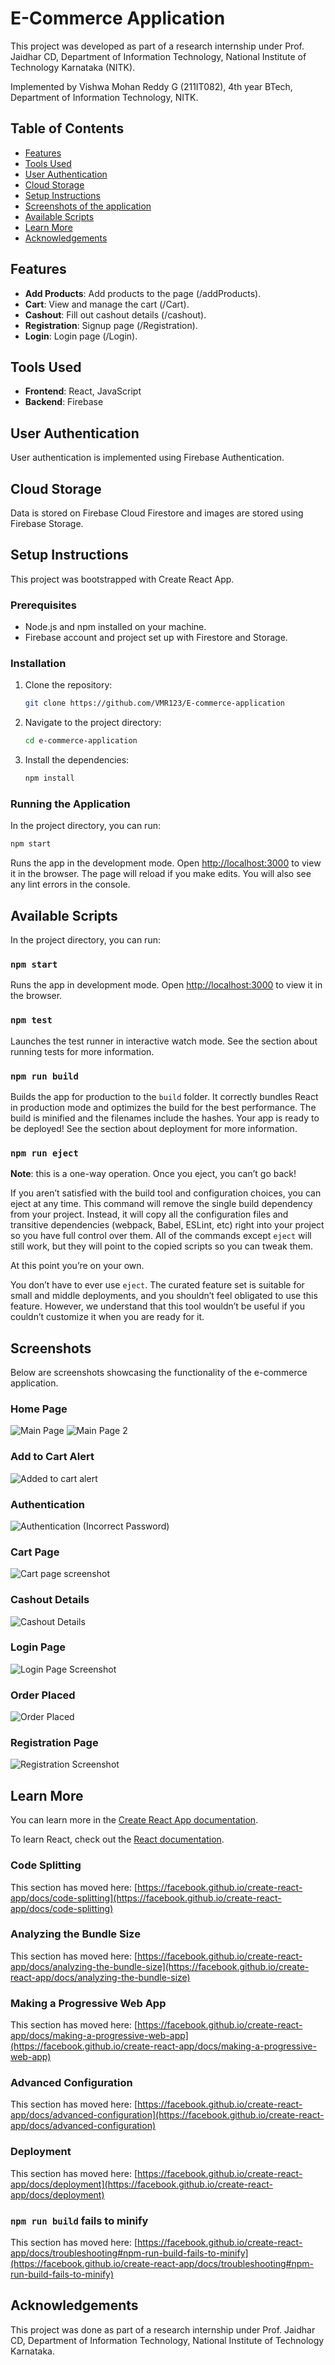 # E-Commerce Application

This project was developed as part of a research internship under Prof. Jaidhar CD, Department of Information Technology, National Institute of Technology Karnataka (NITK).

Implemented by Vishwa Mohan Reddy G (211IT082), 4th year BTech, Department of Information Technology, NITK.

## Table of Contents

- [Features](#features)
- [Tools Used](#tools-used)
- [User Authentication](#user-authentication)
- [Cloud Storage](#cloud-storage)
- [Setup Instructions](#setup-instructions)
- [Screenshots of the application](#screenshots)
- [Available Scripts](#available-scripts)
- [Learn More](#learn-more)
- [Acknowledgements](#acknowledgements)

## Features

- **Add Products**: Add products to the page (/addProducts).
- **Cart**: View and manage the cart (/Cart).
- **Cashout**: Fill out cashout details (/cashout).
- **Registration**: Signup page (/Registration).
- **Login**: Login page (/Login).

## Tools Used

- **Frontend**: React, JavaScript
- **Backend**: Firebase

## User Authentication

User authentication is implemented using Firebase Authentication.

## Cloud Storage

Data is stored on Firebase Cloud Firestore and images are stored using Firebase Storage.

## Setup Instructions

This project was bootstrapped with Create React App.

### Prerequisites

- Node.js and npm installed on your machine.
- Firebase account and project set up with Firestore and Storage.

### Installation

1. Clone the repository:
    ```bash
    git clone https://github.com/VMR123/E-commerce-application
    ```

2. Navigate to the project directory:
    ```bash
    cd e-commerce-application
    ```

3. Install the dependencies:
    ```bash
    npm install
    ```

### Running the Application

In the project directory, you can run:

```bash
npm start
```

Runs the app in the development mode.
Open [http://localhost:3000](http://localhost:3000) to view it in the browser.
The page will reload if you make edits.
You will also see any lint errors in the console.

## Available Scripts

In the project directory, you can run:

### `npm start`

Runs the app in development mode.
Open [http://localhost:3000](http://localhost:3000) to view it in the browser.

### `npm test`

Launches the test runner in interactive watch mode.
See the section about running tests for more information.

### `npm run build`

Builds the app for production to the `build` folder.
It correctly bundles React in production mode and optimizes the build for the best performance.
The build is minified and the filenames include the hashes.
Your app is ready to be deployed!
See the section about deployment for more information.

### `npm run eject`

**Note**: this is a one-way operation. Once you eject, you can’t go back!

If you aren’t satisfied with the build tool and configuration choices, you can eject at any time. This command will remove the single build dependency from your project.
Instead, it will copy all the configuration files and transitive dependencies (webpack, Babel, ESLint, etc) right into your project so you have full control over them. All of the commands except `eject` will still work, but they will point to the copied scripts so you can tweak them.

At this point you’re on your own.

You don’t have to ever use `eject`. The curated feature set is suitable for small and middle deployments, and you shouldn’t feel obligated to use this feature. However, we understand that this tool wouldn’t be useful if you couldn’t customize it when you are ready for it.

## Screenshots

Below are screenshots showcasing the functionality of the e-commerce application.

### Home Page
![Main Page](https://github.com/user-attachments/assets/3cc13629-df4e-44ed-8f6e-3a738a079e81)
![Main Page 2](https://github.com/user-attachments/assets/03359afe-8038-4892-b87a-b2c1807fcd9e)


### Add to Cart Alert
![Added to cart alert](https://github.com/user-attachments/assets/26cc87d5-93ed-4681-996b-d1e6ff2b7d36)

### Authentication
![Authentication (Incorrect Password)](https://github.com/user-attachments/assets/49e6f3ac-6441-4bce-b650-3ba905cd546f)


### Cart Page
![Cart page screenshot](https://github.com/user-attachments/assets/d74b71b3-fe3e-43e7-b930-5735e13d5e89)


### Cashout Details
![Cashout Details](https://github.com/user-attachments/assets/a330cd48-c61f-4ea8-86ff-fe1d92884406)


### Login Page
![Login Page Screenshot](https://github.com/user-attachments/assets/062dd159-0079-44dd-97b9-9aab4303fe2d)


### Order Placed
![Order Placed](https://github.com/user-attachments/assets/7adfba93-d621-4e8a-8def-9f12951028fb)


### Registration Page
![Registration Screenshot](https://github.com/user-attachments/assets/47ffbba7-2de6-4bb8-9f6c-89b975b3677d)



## Learn More

You can learn more in the [Create React App documentation](https://facebook.github.io/create-react-app/docs/getting-started).

To learn React, check out the [React documentation](https://reactjs.org/).

### Code Splitting

This section has moved here: [https://facebook.github.io/create-react-app/docs/code-splitting](https://facebook.github.io/create-react-app/docs/code-splitting)

### Analyzing the Bundle Size

This section has moved here: [https://facebook.github.io/create-react-app/docs/analyzing-the-bundle-size](https://facebook.github.io/create-react-app/docs/analyzing-the-bundle-size)

### Making a Progressive Web App

This section has moved here: [https://facebook.github.io/create-react-app/docs/making-a-progressive-web-app](https://facebook.github.io/create-react-app/docs/making-a-progressive-web-app)

### Advanced Configuration

This section has moved here: [https://facebook.github.io/create-react-app/docs/advanced-configuration](https://facebook.github.io/create-react-app/docs/advanced-configuration)

### Deployment

This section has moved here: [https://facebook.github.io/create-react-app/docs/deployment](https://facebook.github.io/create-react-app/docs/deployment)

### `npm run build` fails to minify

This section has moved here: [https://facebook.github.io/create-react-app/docs/troubleshooting#npm-run-build-fails-to-minify](https://facebook.github.io/create-react-app/docs/troubleshooting#npm-run-build-fails-to-minify)


## Acknowledgements

This project was done as part of a research internship under Prof. Jaidhar CD, Department of Information Technology, National Institute of Technology Karnataka.

